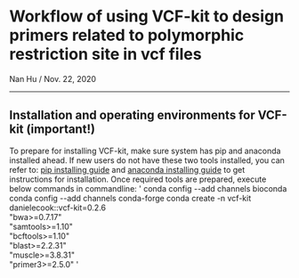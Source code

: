 # Workflow of using VCF-kit to design primers related to polymorphic restriction site in vcf files
Nan Hu / 
Nov. 22, 2020

---

## Installation and operating environments for VCF-kit (important!)
To prepare for installing VCF-kit, make sure system has pip and anaconda installed ahead. 
If new users do not have these two tools installed, you can refer to: [pip installing guide](https://pip.pypa.io/en/stable/installing/) 
and [anaconda installing guide](https://docs.anaconda.com/anaconda/install/linux/) to get instructions for installation. Once required tools are prepared, 
execute below commands in commandline:
'
conda config --add channels bioconda
conda config --add channels conda-forge
conda create -n vcf-kit \
  danielecook::vcf-kit=0.2.6 \
  "bwa>=0.7.17" \
  "samtools>=1.10" \
  "bcftools>=1.10" \
  "blast>=2.2.31" \
  "muscle>=3.8.31" \
  "primer3>=2.5.0"
'
